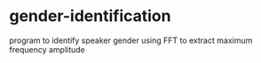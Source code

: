 # gender-identification
program to identify speaker gender using FFT to extract maximum frequency amplitude
